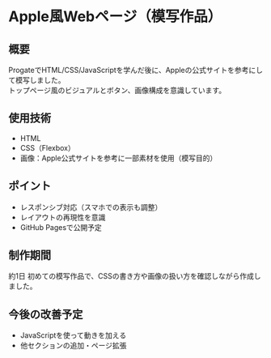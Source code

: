 # Apple風Webページ（模写作品）

## 概要
ProgateでHTML/CSS/JavaScriptを学んだ後に、Appleの公式サイトを参考にして模写しました。  
トップページ風のビジュアルとボタン、画像構成を意識しています。

## 使用技術
- HTML
- CSS（Flexbox）
- 画像：Apple公式サイトを参考に一部素材を使用（模写目的）

## ポイント
- レスポンシブ対応（スマホでの表示も調整）
- レイアウトの再現性を意識
- GitHub Pagesで公開予定

## 制作期間
約1日 初めての模写作品で、CSSの書き方や画像の扱い方を確認しながら作成しました。

## 今後の改善予定
- JavaScriptを使って動きを加える
- 他セクションの追加・ページ拡張

